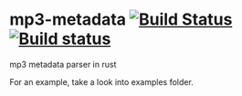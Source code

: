 # mp3-metadata [![Build Status](https://travis-ci.org/GuillaumeGomez/mp3-metadata.svg?branch=master)](https://travis-ci.org/GuillaumeGomez/mp3-metadata) [![Build status](https://ci.appveyor.com/api/projects/status/g21vliyvouvsg92n/branch/master?svg=true)](https://ci.appveyor.com/project/GuillaumeGomez/mp3-metadata/branch/master)



mp3 metadata parser in rust

For an example, take a look into examples folder.
